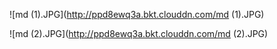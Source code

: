 ![md (1).JPG](http://ppd8ewq3a.bkt.clouddn.com/md (1).JPG)

![md (2).JPG](http://ppd8ewq3a.bkt.clouddn.com/md (2).JPG)